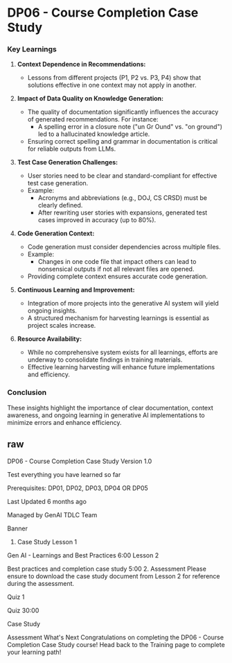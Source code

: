 # DP06 - Course Completion Case Study

### Key Learnings

1. **Context Dependence in Recommendations:**
   - Lessons from different projects (P1, P2 vs. P3, P4) show that solutions effective in one context may not apply in another.

2. **Impact of Data Quality on Knowledge Generation:**
   - The quality of documentation significantly influences the accuracy of generated recommendations. For instance:
     - A spelling error in a closure note ("un Gr Ound" vs. "on ground") led to a hallucinated knowledge article.
   - Ensuring correct spelling and grammar in documentation is critical for reliable outputs from LLMs.

3. **Test Case Generation Challenges:**
   - User stories need to be clear and standard-compliant for effective test case generation.
   - Example:
     - Acronyms and abbreviations (e.g., DOJ, CS CRSD) must be clearly defined.
     - After rewriting user stories with expansions, generated test cases improved in accuracy (up to 80%).

4. **Code Generation Context:**
   - Code generation must consider dependencies across multiple files.
   - Example:
     - Changes in one code file that impact others can lead to nonsensical outputs if not all relevant files are opened.
   - Providing complete context ensures accurate code generation.

5. **Continuous Learning and Improvement:**
   - Integration of more projects into the generative AI system will yield ongoing insights.
   - A structured mechanism for harvesting learnings is essential as project scales increase.

6. **Resource Availability:**
   - While no comprehensive system exists for all learnings, efforts are underway to consolidate findings in training materials.
   - Effective learning harvesting will enhance future implementations and efficiency.

### Conclusion
These insights highlight the importance of clear documentation, context awareness, and ongoing learning in generative AI implementations to minimize errors and enhance efficiency.

## raw

DP06 - Course Completion Case Study
Version 1.0


Test everything you have learned so far



Prerequisites: DP01, DP02, DP03, DP04 OR DP05

Last Updated 6 months ago

Managed by GenAI TDLC Team

Banner
1. Case Study
Lesson 1

Gen AI - Learnings and Best Practices
6:00
Lesson 2

Best practices and completion case study
5:00
2. Assessment
Please ensure to download the case study document from Lesson 2 for reference during the assessment.

Quiz 1

Quiz
30:00

Case Study

Assessment
What's Next
Congratulations on completing the DP06 - Course Completion Case Study course! Head back to the Training page to complete your learning path!